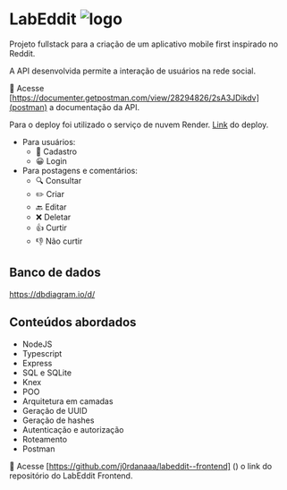 # LabEddit ![logo](./src/assets/logo-header.png)

Projeto fullstack para a criação de um aplicativo mobile first inspirado no Reddit.

A API desenvolvida permite a interação de usuários na rede social.

🔴 Acesse [https://documenter.getpostman.com/view/28294826/2sA3JDikdv](postman) a documentação da API.

Para o deploy foi utilizado o serviço de nuvem Render.
[Link](https://labeddit-backend-cxp2.onrender.com) do deploy.

- Para usuários:
    - 📝 Cadastro
    - 😀 Login
- Para postagens e comentários:
    - 🔍 Consultar
    - ✏️ Criar
    - 🔙 Editar
    - ❌ Deletar
    - 👍 Curtir 
    - 👎 Não curtir

## Banco de dados

https://dbdiagram.io/d/

## Conteúdos abordados
- NodeJS
- Typescript
- Express
- SQL e SQLite
- Knex
- POO
- Arquitetura em camadas
- Geração de UUID
- Geração de hashes
- Autenticação e autorização
- Roteamento
- Postman

🔴 Acesse [https://github.com/j0rdanaaa/labeddit--frontend] () o link do repositório do LabEddit Frontend.